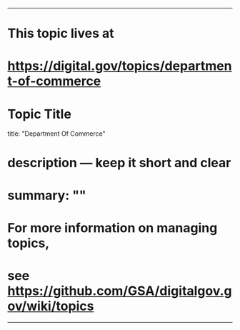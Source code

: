 
---
# This topic lives at
# https://digital.gov/topics/department-of-commerce

# Topic Title
title: "Department Of Commerce"

# description — keep it short and clear
# summary: ""


# For more information on managing topics,
# see https://github.com/GSA/digitalgov.gov/wiki/topics
---